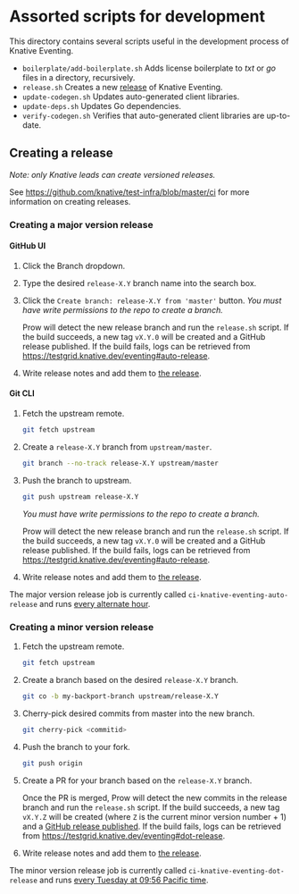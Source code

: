 # Assorted scripts for development

This directory contains several scripts useful in the development process of
Knative Eventing.

- `boilerplate/add-boilerplate.sh` Adds license boilerplate to _txt_ or _go_
  files in a directory, recursively.
- `release.sh` Creates a new [release](#creating-a-release) of Knative Eventing.
- `update-codegen.sh` Updates auto-generated client libraries.
- `update-deps.sh` Updates Go dependencies.
- `verify-codegen.sh` Verifies that auto-generated client libraries are
  up-to-date.

## Creating a release

_Note: only Knative leads can create versioned releases._

See https://github.com/knative/test-infra/blob/master/ci for more information on
creating releases.

### Creating a major version release

#### GitHub UI

1. Click the Branch dropdown.
1. Type the desired `release-X.Y` branch name into the search box.
1. Click the `Create branch: release-X.Y from 'master'` button. _You must have
   write permissions to the repo to create a branch._

   Prow will detect the new release branch and run the `release.sh` script. If
   the build succeeds, a new tag `vX.Y.0` will be created and a GitHub release
   published. If the build fails, logs can be retrieved from
   https://testgrid.knative.dev/eventing#auto-release.

1. Write release notes and add them to
   [the release](https://github.com/knative/eventing/releases).

#### Git CLI

1.  Fetch the upstream remote.

    ```sh
    git fetch upstream
    ```

1.  Create a `release-X.Y` branch from `upstream/master`.

    ```sh
    git branch --no-track release-X.Y upstream/master
    ```

1.  Push the branch to upstream.

    ```sh
    git push upstream release-X.Y
    ```

    _You must have write permissions to the repo to create a branch._

    Prow will detect the new release branch and run the `release.sh` script. If
    the build succeeds, a new tag `vX.Y.0` will be created and a GitHub release
    published. If the build fails, logs can be retrieved from
    https://testgrid.knative.dev/eventing#auto-release.

1.  Write release notes and add them to
    [the release](https://github.com/knative/eventing/releases).

The major version release job is currently called
`ci-knative-eventing-auto-release` and runs
[every alternate hour](https://github.com/knative/test-infra/blob/957032b0badbf4409384995f3c34350f24f5f5ae/ci/prow/config.yaml).

### Creating a minor version release

1.  Fetch the upstream remote.

    ```sh
    git fetch upstream
    ```

1.  Create a branch based on the desired `release-X.Y` branch.

    ```sh
    git co -b my-backport-branch upstream/release-X.Y
    ```

1.  Cherry-pick desired commits from master into the new branch.

    ```sh
    git cherry-pick <commitid>
    ```

1.  Push the branch to your fork.

    ```sh
    git push origin
    ```

1.  Create a PR for your branch based on the `release-X.Y` branch.

    Once the PR is merged, Prow will detect the new commits in the release
    branch and run the `release.sh` script. If the build succeeds, a new tag
    `vX.Y.Z` will be created (where `Z` is the current minor version number + 1)
    and a
    [GitHub release published](https://github.com/knative/eventing/releases). If
    the build fails, logs can be retrieved from
    https://testgrid.knative.dev/eventing#dot-release.

1.  Write release notes and add them to
    [the release](https://github.com/knative/eventing/releases).

The minor version release job is currently called
`ci-knative-eventing-dot-release` and runs
[every Tuesday at 09:56 Pacific time](https://github.com/knative/test-infra/blob/957032b0badbf4409384995f3c34350f24f5f5ae/ci/prow/config.yaml#L2209).
